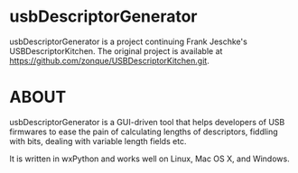 # usbDescriptorGenerator

usbDescriptorGenerator is a project continuing Frank Jeschke's USBDescriptorKitchen. The original project is available at https://github.com/zonque/USBDescriptorKitchen.git.

# ABOUT
usbDescriptorGenerator is a GUI-driven tool that helps developers of USB firmwares to ease the pain of calculating lengths of descriptors, fiddling with bits, dealing with variable length fields etc.

It is written in wxPython and works well on Linux, Mac OS X, and Windows.

